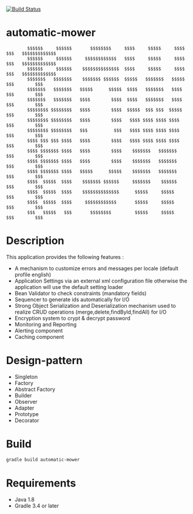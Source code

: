 [![Build Status](https://travis-ci.org/camy2408/automatic-mower.svg?branch=master)](https://travis-ci.org/camy2408/automatic-mower)
# automatic-mower


            $$$$$$     $$$$$$       $$$$$$$$     $$$$     $$$$$     $$$$         $$$   $$$$$$$$$$$$$
            $$$$$$     $$$$$$     $$$$$$$$$$$$   $$$$     $$$$$     $$$$         $$$   $$$$$$$$$$$$$
            $$$$$$     $$$$$$    $$$$$$$$$$$$$$  $$$$     $$$$$     $$$$         $$$   $$$$$$$$$$$$$
            $$$$$$$   $$$$$$$    $$$$$$$ $$$$$$  $$$$$   $$$$$$$   $$$$$         $$$        $$$     
            $$$$$$$   $$$$$$$   $$$$$      $$$$$  $$$$   $$$$$$$   $$$$          $$$        $$$     
            $$$$$$$   $$$$$$$   $$$$        $$$$  $$$$   $$$$$$$   $$$$          $$$        $$$     
            $$$$$$$$ $$$$$$$$   $$$$        $$$$  $$$$$  $$$ $$$  $$$$$          $$$        $$$     
            $$$$$$$$ $$$$$$$$   $$$$        $$$$   $$$$ $$$$ $$$$ $$$$           $$$        $$$     
            $$$$$$$$ $$$$$$$$   $$$          $$$   $$$$ $$$$ $$$$ $$$$           $$$        $$$     
            $$$$ $$$ $$$ $$$$   $$$$        $$$$   $$$$ $$$$ $$$$ $$$$           $$$        $$$     
            $$$$ $$$$$$$ $$$$   $$$$        $$$$    $$$$$$$   $$$$$$$            $$$        $$$     
            $$$$ $$$$$$$ $$$$   $$$$        $$$$    $$$$$$$   $$$$$$$            $$$        $$$     
            $$$$ $$$$$$$ $$$$   $$$$$      $$$$$    $$$$$$$   $$$$$$$            $$$        $$$     
            $$$$  $$$$$  $$$$    $$$$$$$ $$$$$$     $$$$$$$    $$$$$$            $$$        $$$     
            $$$$  $$$$$  $$$$    $$$$$$$$$$$$$$      $$$$$     $$$$$             $$$        $$$     
            $$$$  $$$$$  $$$$     $$$$$$$$$$$$       $$$$$     $$$$$             $$$        $$$     
            $$$   $$$$$   $$$       $$$$$$$$         $$$$$     $$$$$             $$$        $$$     





Description
===========

This application provides the following features :

* A mechanism to customize errors and messages per locale (default profile english)
* Application Settings via an external xml configuration file otherwise the application will use the default setting loader
* Bean Validator to check constraints  (mandatory fields)
* Sequencer to generate ids automatically for I/O 
* Strong Object Serialization and Deserialization mechanism used to realize CRUD operations (merge,delete,findById,findAll) for I/O
* Encryption system to crypt & decrypt password
* Monitoring and Reporting
* Alerting component
* Caching component

Design-pattern
==============

* Singleton
* Factory
* Abstract Factory
* Builder
* Observer
* Adapter
* Prototype
* Decorator

Build
=====
``` sh
gradle build automatic-mower
```

Requirements
============
* Java 1.8  
* Gradle 3.4 or later 



